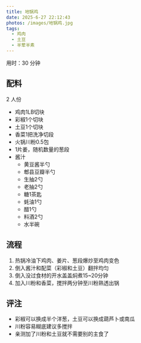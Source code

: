 ```yaml
---
title: 地锅鸡
date: 2025-6-27 22:12:43
photos: /images/地锅鸡.jpg
tags:
  - 鸡肉
  - 土豆
  - 半荤半素
---
```


用时：30 分钟

## 配料

2 人份

- 鸡肉1LB切块
- 彩椒1个切块
- 土豆1个切块
- 香菜1把洗净切段
- 火锅川粉0.5包
- 1片姜，随机数量的葱段
- 酱汁
  - 黄豆酱半勺
  - 郫县豆瓣半勺
  - 生抽2勺
  - 老抽2勺
  - 糖1茶匙
  - 蚝油1勺
  - 醋1勺
  - 料酒2勺
  - 水半碗

<!--more-->

## 流程

1. 热锅冷油下鸡肉、姜片、葱段爆炒至鸡肉变色
2. 倒入酱汁和配菜（彩椒和土豆）翻拌均匀
3. 倒入没过食材的开水盖盖焖煮15~20分钟
4. 加入川粉和香菜，搅拌两分钟至川粉熟透出锅

## 评注

- 彩椒可以换成半个洋葱，土豆可以换成葫芦卜或南瓜
- 川粉容易糊底建议多搅拌
- 亲测加了川粉和土豆就不需要别的主食了